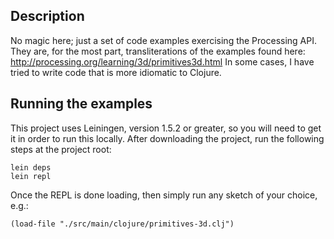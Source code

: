 ## Description

No magic here; just a set of code examples exercising the Processing API.
They are, for the most part, transliterations of the examples found here:
http://processing.org/learning/3d/primitives3d.html
In some cases, I have tried to write code that is more idiomatic to Clojure. 

## Running the examples

This project uses Leiningen, version 1.5.2 or greater, so you will need to get it in order to run this locally.
After downloading the project, run the following steps at the project root:

    lein deps
    lein repl

Once the REPL is done loading, then simply run any sketch of your choice, e.g.:

    (load-file "./src/main/clojure/primitives-3d.clj")


